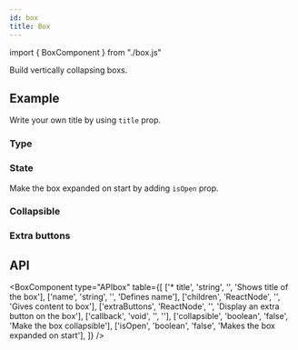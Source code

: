 ```yaml
---
id: box
title: Box
---
```


import { BoxComponent } from "./box.js"

<p>Build vertically collapsing boxs.</p>

## Example

<p>Write your own title by using <code>title</code> prop.</p>

### Type

<BoxComponent type="example" />

### State

<p>Make the box expanded on start by adding <code>isOpen</code> prop.</p>
<BoxComponent type="open" />

### Collapsible

<BoxComponent type="collapsible" />

### Extra buttons

<BoxComponent type="extra" />

## API

<BoxComponent type="APIbox" table={[
    ['* title', 'string', '', 'Shows title of the box'],
    ['name', 'string', '', 'Defines name'],
    ['children', 'ReactNode', '', 'Gives content to box'],
    ['extraButtons', 'ReactNode', '', 'Display an extra button on the box'],
    ['callback', 'void', '', ''],
    ['collapsible', 'boolean', 'false', 'Make the box collapsible'],
    ['isOpen', 'boolean', 'false', 'Makes the box expanded on start'],
]} />